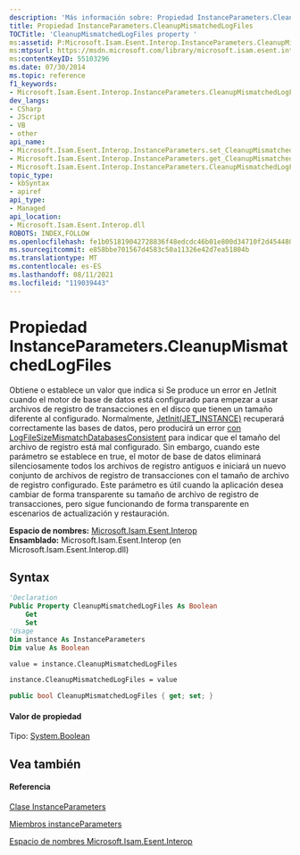 ```yaml
---
description: 'Más información sobre: Propiedad InstanceParameters.CleanupMismatchedLogFiles'
title: Propiedad InstanceParameters.CleanupMismatchedLogFiles
TOCTitle: 'CleanupMismatchedLogFiles property '
ms:assetid: P:Microsoft.Isam.Esent.Interop.InstanceParameters.CleanupMismatchedLogFiles
ms:mtpsurl: https://msdn.microsoft.com/library/microsoft.isam.esent.interop.instanceparameters.cleanupmismatchedlogfiles(v=EXCHG.10)
ms:contentKeyID: 55103296
ms.date: 07/30/2014
ms.topic: reference
f1_keywords:
- Microsoft.Isam.Esent.Interop.InstanceParameters.CleanupMismatchedLogFiles
dev_langs:
- CSharp
- JScript
- VB
- other
api_name:
- Microsoft.Isam.Esent.Interop.InstanceParameters.set_CleanupMismatchedLogFiles
- Microsoft.Isam.Esent.Interop.InstanceParameters.get_CleanupMismatchedLogFiles
- Microsoft.Isam.Esent.Interop.InstanceParameters.CleanupMismatchedLogFiles
topic_type:
- kbSyntax
- apiref
api_type:
- Managed
api_location:
- Microsoft.Isam.Esent.Interop.dll
ROBOTS: INDEX,FOLLOW
ms.openlocfilehash: fe1b051819042728836f48edcdc46b01e800d34710f2d454480413a0aa19ac3a
ms.sourcegitcommit: e858bbe701567d4583c50a11326e42d7ea51804b
ms.translationtype: MT
ms.contentlocale: es-ES
ms.lasthandoff: 08/11/2021
ms.locfileid: "119039443"
---
```

# <a name="instanceparameterscleanupmismatchedlogfiles-property"></a>Propiedad InstanceParameters.CleanupMismatchedLogFiles

Obtiene o establece un valor que indica si Se produce un error en JetInit cuando el motor de base de datos está configurado para empezar a usar archivos de registro de transacciones en el disco que tienen un tamaño diferente al configurado. Normalmente, [JetInit(JET_INSTANCE)](./api.jetinit-method.md) recuperará correctamente las bases de datos, pero producirá un error [con LogFileSizeMismatchDatabasesConsistent](./jet-err-enumeration.md) para indicar que el tamaño del archivo de registro está mal configurado. Sin embargo, cuando este parámetro se establece en true, el motor de base de datos eliminará silenciosamente todos los archivos de registro antiguos e iniciará un nuevo conjunto de archivos de registro de transacciones con el tamaño de archivo de registro configurado. Este parámetro es útil cuando la aplicación desea cambiar de forma transparente su tamaño de archivo de registro de transacciones, pero sigue funcionando de forma transparente en escenarios de actualización y restauración.

**Espacio de nombres:**  [Microsoft.Isam.Esent.Interop](./microsoft.isam.esent.interop-namespace.md)  
**Ensamblado:**  Microsoft.Isam.Esent.Interop (en Microsoft.Isam.Esent.Interop.dll)

## <a name="syntax"></a>Syntax

``` vb
'Declaration
Public Property CleanupMismatchedLogFiles As Boolean
    Get
    Set
'Usage
Dim instance As InstanceParameters
Dim value As Boolean

value = instance.CleanupMismatchedLogFiles

instance.CleanupMismatchedLogFiles = value
```

``` csharp
public bool CleanupMismatchedLogFiles { get; set; }
```

#### <a name="property-value"></a>Valor de propiedad

Tipo: [System.Boolean](/dotnet/api/system.boolean)  

## <a name="see-also"></a>Vea también

#### <a name="reference"></a>Referencia

[Clase InstanceParameters](./instanceparameters-class.md)

[Miembros instanceParameters](./instanceparameters-members.md)

[Espacio de nombres Microsoft.Isam.Esent.Interop](./microsoft.isam.esent.interop-namespace.md)
